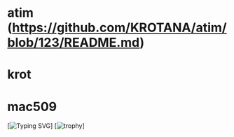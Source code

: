 # atim (https://github.com/KROTANA/atim/blob/123/README.md)
# krot
# mac509
[![Typing SVG](https://readme-typing-svg.demolab.com?font=Fira+Code&pause=1000&color=F70000&background=FFFFFF00&width=435&lines=Mac509509+krotana+%7C%23+atim)]
[![trophy](https://github-profile-trophy.vercel.app/?username=ryo-ma&theme=onedark)]

